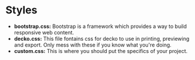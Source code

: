 # Styles
- **bootstrap.css:** Bootstrap is a framework which provides a way to build responsive web content. 
- **decko.css:** This file fontains css for decko to use in printing, previewing and export. Only mess with these if you know what you're doing.
- **custom.css:** This is where you should put the specifics of your project.
